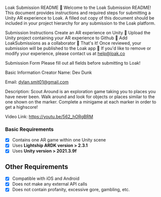 Loak Submission README
👋 Welcome to the Loak Submission README! This document provides instructions and required steps for submitting a Unity AR experience to Loak. A filled out copy of this document should be included in your project hierarchy for any submission to the Loak platform.

Submission Instructions
Create an AR experience on Unity 🔨
Upload the Unity project containing your AR experience to Github 🔼
Add LoakSubmissions as a collaborator 🤝
That's it! Once reviewed, your submission will be published to the Loak app 🙌
If you'd like to remove or modify your experience, please contact us at help@loak.co

Submission Form
Please fill out all fields before submitting to Loak!

Basic Information
Creator Name: Dev Dunk


Email: dylan.smit01@gmail.com


Description: Scout Around is an exploration game taking you to places you have never been. Walk around and look for objects or places similar to the one shown on the marker. Complete a minigame at each marker in order to get a highscore!


Video Link: https://youtu.be/562_hORgBRM


### Basic Requirements

 - [x] Contains one AR game within one Unity scene
 - [x] Uses **Lightship ARDK version > 2.3.1**
 - [x] Uses **Unity version > 2021.3.9f** 

## Other Requirements 

- [x] Compatible with iOS and Android
- [x] Does not make any external API calls
- [x] Does not contain profanity, excessive gore, gambling, etc.

